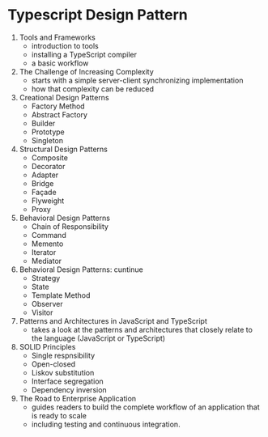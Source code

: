 # Typescript Design Pattern

1. Tools and Frameworks
    - introduction to tools
    - installing a TypeScript compiler
    - a basic workflow
2. The Challenge of Increasing Complexity
    - starts with a simple server-client synchronizing implementation
    - how that complexity can be reduced
3. Creational Design Patterns
    - Factory Method
    - Abstract Factory
    - Builder
    - Prototype
    - Singleton
4. Structural Design Patterns
    - Composite
    - Decorator
    - Adapter
    - Bridge
    - Façade
    - Flyweight
    - Proxy
5. Behavioral Design Patterns
    - Chain of Responsibility
    - Command
    - Memento
    - Iterator
    - Mediator
6. Behavioral Design Patterns: cuntinue
    - Strategy
    - State
    - Template Method
    - Observer
    - Visitor
7. Patterns and Architectures in JavaScript and TypeScript
    - takes a look at the patterns and architectures that closely relate to the language (JavaScript or TypeScript)
8. SOLID Principles
    - Single respnsibility
    - Open-closed
    - Liskov substitution
    - Interface segregation
    - Dependency inversion 
9. The Road to Enterprise Application
    - guides readers to build the complete workflow of an application that is ready to scale
    - including testing and continuous integration.